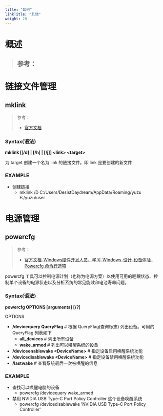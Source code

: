 ```yaml
---
title: "其他"
linkTitle: "其他"
weight: 20
---
```


# 概述
> 参考：
> -



# 链接文件管理

## mklink
> 参考：
> - [官方文档](https://learn.microsoft.com/en-us/windows-server/administration/windows-commands/mklink)

### Syntax(语法)

**mklink \[\[/d] | \[/h] | \[/j]] \<link> \<target>**

为 target 创建一个名为 link 的链接文件。即 link 是要创建的新文件

### EXAMPLE

- 创建链接
	- mklink /D C:/Users/DesistDaydream/AppData/Roaming/yuzu E:/yuzu/user

# 电源管理

## powercfg
> 参考：
> - [官方文档-Windows硬件开发人员，学习-Windows-设计-设备体验-Powercfg 命令行选项](https://learn.microsoft.com/en-us/windows-hardware/design/device-experiences/powercfg-command-line-options)

powercfg 工具可以控制电源计划（也称为电源方案）以使用可用的睡眠状态、控制单个设备的电源状态以及分析系统的常见能效和电池寿命问题。

### Syntax(语法)
**powercfg OPTIONS \[arguments] \[/?]**

OPTIONS
- **/devicequery QueryFlag** # 根据 QueryFlag(查询标志) 列出设备。可用的 QueryFlag 列表如下
	- **all_devices** # 列出所有设备
	- **wake_armed** # 列出可以唤醒系统的设备
- **/deviceenablewake \<DeviceName>** # 指定设备启用唤醒系统功能
- **/devicedisablewake \<DeviceName>** # 指定设备禁用唤醒系统功能
- **/lastwake** # 查看系统最后一次被唤醒的信息

### EXAMPLE

- 查找可以唤醒电脑的设备
	- powercfg /devicequery wake_armed
- 禁用 NVIDIA USB Type-C Port Policy Controller 这个设备唤醒系统
	- powercfg /devicedisablewake 'NVIDIA USB Type-C Port Policy Controller'


